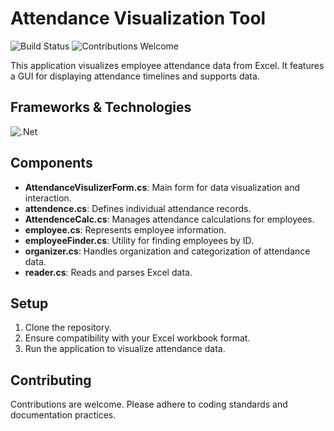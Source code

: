 # Attendance Visualization Tool 
![Build Status](https://img.shields.io/badge/build-passing-brightgreen)
![Contributions Welcome](https://img.shields.io/badge/contributions-welcome-orange.svg)

This application visualizes employee attendance data from Excel. It features a GUI for displaying attendance timelines and supports data.




## Frameworks & Technologies
![.Net](https://img.shields.io/badge/.NET-5C2D91?style=for-the-badge&logo=.net&logoColor=white)
## Components

- **AttendanceVisulizerForm.cs**: Main form for data visualization and interaction.
- **attendence.cs**: Defines individual attendance records.
- **AttendenceCalc.cs**: Manages attendance calculations for employees.
- **employee.cs**: Represents employee information.
- **employeeFinder.cs**: Utility for finding employees by ID.
- **organizer.cs**: Handles organization and categorization of attendance data.
- **reader.cs**: Reads and parses Excel data.

## Setup

1. Clone the repository.
2. Ensure compatibility with your Excel workbook format.
3. Run the application to visualize attendance data.

## Contributing

Contributions are welcome. Please adhere to coding standards and documentation practices.


